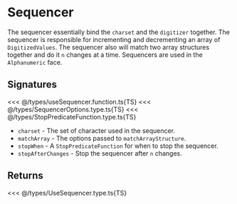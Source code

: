 # Sequencer

The sequencer essentially bind the `charset` and the `digitizer` together. The sequencer is responsible for incrementing and decrementing an array of `DigitizedValues`. The sequencer also will match two array structures together and do it `n` changes at a time. Sequencers are used in the `Alphanumeric` face.

## Signatures

<<< @/types/useSequencer.function.ts{TS}
<<< @/types/SequencerOptions.type.ts{TS}
<<< @/types/StopPredicateFunction.type.ts{TS}

- `charset` - The set of character used in the sequencer.
- `matchArray` - The options passed to `matchArrayStructure`.
- `stopWhen` - A `StopPredicateFunction` for when to stop the sequencer.
- `stopAfterChanges` - Stop the sequencer after `n` changes.

## Returns

<<< @/types/UseSequencer.type.ts{TS}